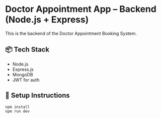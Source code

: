 # Doctor Appointment App – Backend (Node.js + Express)

This is the backend of the Doctor Appointment Booking System.

## 📦 Tech Stack
- Node.js
- Express.js
- MongoDB
- JWT for auth

## 🔧 Setup Instructions
```bash
npm install
npm run dev